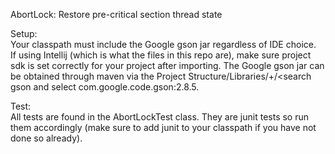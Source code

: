 AbortLock: Restore pre-critical section thread state  

Setup:  
	Your classpath must include the Google gson jar regardless of IDE choice.  
	If using Intellij (which is what the files in this repo are), make sure project sdk is set correctly for your project after importing. The Google gson jar can be obtained through maven via the Project Structure/Libraries/+/<search gson and select com.google.code.gson:2.8.5.  

Test:  
	All tests are found in the AbortLockTest class. They are junit tests so run them accordingly (make sure to add junit to your classpath if you have not done so already).